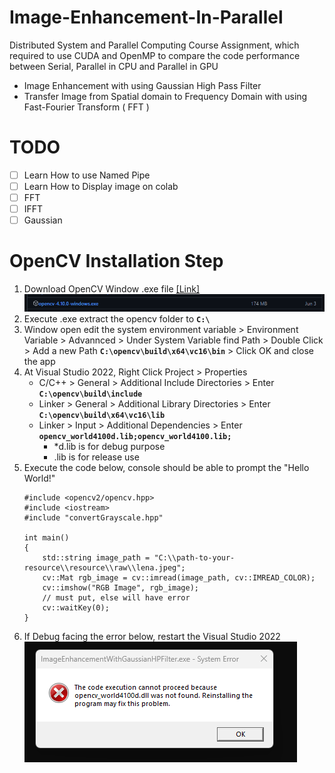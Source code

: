 # Image-Enhancement-In-Parallel
Distributed System and Parallel Computing Course Assignment, which required to use CUDA and OpenMP to compare the code performance between Serial, Parallel in CPU and Parallel in GPU

- Image Enhancement with using Gaussian High Pass Filter
- Transfer Image from Spatial domain to Frequency Domain with using Fast-Fourier Transform ( FFT ) 


# TODO
- [ ] Learn How to use Named Pipe
- [ ] Learn How to Display image on colab 
- [ ] FFT
- [ ] IFFT
- [ ] Gaussian

# OpenCV Installation Step 
1. Download OpenCV Window .exe file [[Link]](https://github.com/opencv/opencv/releases/tag/4.10.0)<br/>
    ![alt text](readmeImage/image.png)
2. Execute .exe extract the opencv folder to <code><b>C:\ </b></code>
3. Window open edit the system environment variable > Environment Variable > Advannced > Under System Variable find Path > Double Click > Add a new Path <code>**C:\opencv\build\x64\vc16\bin**</code> > Click OK and close the app
4. At Visual Studio 2022, Right Click Project > Properties 
    - C/C++ > General > Additional Include Directories > Enter <code>**C:\opencv\build\include**</code>
    - Linker > General > Additional Library Directories > Enter <code>**C:\opencv\build\x64\vc16\lib**</code>
    - Linker > Input > Additional Dependencies > Enter <code>**opencv_world4100d.lib;opencv_world4100.lib;**</code>
        - *d.lib is for debug purpose 
        - .lib is for release use 
5. Execute the code below, console should be able to prompt the "Hello World!"
    ```
    #include <opencv2/opencv.hpp>
    #include <iostream>
    #include "convertGrayscale.hpp"

    int main()
    {
        std::string image_path = "C:\\path-to-your-resource\\resource\\raw\\lena.jpeg";
        cv::Mat rgb_image = cv::imread(image_path, cv::IMREAD_COLOR);
        cv::imshow("RGB Image", rgb_image);
        // must put, else will have error 
        cv::waitKey(0);
    }
    ```
6. If Debug facing the error below, restart the Visual Studio 2022 <br/>
    ![alt text](readmeImage/image-1.png)